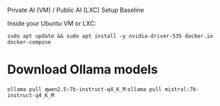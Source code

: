 Private AI (VM) / Public AI (LXC) Setup Baseline

Inside your Ubuntu VM or LXC:

`sudo apt update && sudo apt install -y nvidia-driver-535 docker.io docker-compose`

# Download Ollama models
`ollama pull qwen2.5:7b-instruct-q4_K_M`
`ollama pull mistral:7b-instruct-q4_K_M`